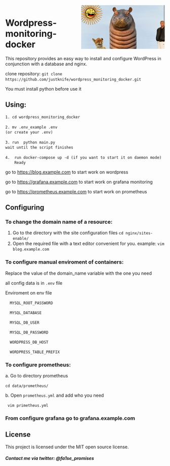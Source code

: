 <img src="icon.png" align="right" />

# Wordpress-monitoring-docker
This repository provides an easy way to install and configure WordPress in conjunction with a database and nginx.



clone repository: ``` git clone https://github.com/justknife/wordpress_monitoring_docker.git ```

You must install python before use it 

   ## Using:

    1. cd wordpress_monitoring_docker
    
    2. mv .env_example .env 
    (or create your .env)
    
    3. run  python main.py 
    wait until the script finishes

    4.  run docker-compose up -d (if you want to start it on daemon mode)
        Ready
        

go to https://blog.example.com to start work on wordpress


go to https://grafana.example.com to start work on grafana monitoring


go to https://prometheus.example.com to start work on prometheus

## Configuring

### To change the domain name of a resource:
   1. Go to the directory with the site configuration files
      ```cd nginx/sites-enable/ ```
   2. Open the required file with a text editor convenient for you.
      example: ```vim blog.example.com```
### To configure manual enviroment of containers:

   Replace the value of the domain_name variable with the one you need

all config data is in ```.env``` file



Enviroment on env file 

```   MYSQL_ROOT_PASSWORD  ```  

```   MYSQL_DATABASE ```

```   MYSQL_DB_USER  ```

```   MYSQL_DB_PASSWORD ```

```   WORDPRESS_DB_HOST ```

```   WORDPRESS_TABLE_PREFIX ```

### To configure prometheus:

   a. Go to directory prometheus
   
   ```cd data/prometheus/```
   
   b. Open ```prometheus.yml``` and add who you need
   
   ``` vim primetheus.yml```


### From configure grafana go to grafana.example.com



## License

This project is licensed under the MIT open source license.


##### Contact me via twitter: @fa1se_promises
